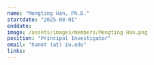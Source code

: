```yaml
---
name: "Mengting Han, Ph.D."
startdate: "2025-08-01"
enddate:
image: /assets/images/members/Mengting Han.png
position: "Principal Investigator"
email: "hanmt (at) iu.edu"
links:
---
```

